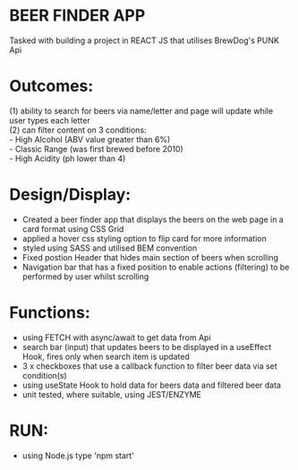# BEER FINDER APP

Tasked with building a project in REACT JS that utilises BrewDog's PUNK Api

# Outcomes: #

(1) ability to search for beers via name/letter and page will update while user types each letter  
(2) can filter content on 3 conditions:   
    - High Alcohol (ABV value greater than 6%)  
    - Classic Range (was first brewed before 2010)  
    - High Acidity (ph lower than 4)  

# Design/Display: # 

- Created a beer finder app that displays the beers on the web page in a card format using CSS Grid
- applied a hover css styling option to flip card for more information
- styled using SASS and utilised BEM convention
- Fixed postion Header that hides main section of beers when scrolling
- Navigation bar that has a fixed position to enable actions (filtering) to be performed by user whilst scrolling

# Functions: #

- using FETCH with async/await to get data from Api
- search bar (input) that updates beers to be displayed in a useEffect Hook, fires only when search item is updated
- 3 x checkboxes that use a callback function to filter beer data via set condition(s)
- using useState Hook to hold data for beers data and filtered beer data
- unit tested, where suitable, using JEST/ENZYME
 
# RUN: #
- using Node.js type 'npm start'
